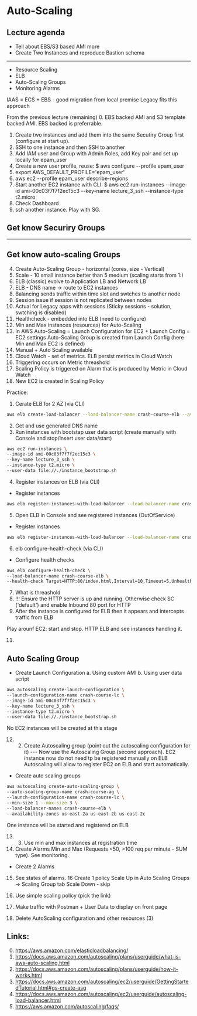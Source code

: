 # Auto-Scaling

## Lecture agenda

  * Tell about EBS/S3 based AMI more
  * Create Two Instances and reproduce Bastion schema    
  ---
  * Resource Scaling
  * ELB
  * Auto-Scaling Groups
  * Monitoring Alarms

IAAS = ECS + EBS - good migration from local premise
Legacy fits this approach

From the previous lecture (remaining)
0. EBS backed AMI and S3 template backed AMI. EBS backed is preferrable.
1. Create two instances and add them into the same Secutiry Group first (configure at start up).
2. SSH to one instance and then SSH to another
3. Add IAM user and Group with Admin Roles, add Key pair and set up locally for epam_user
4. Create a new user profile, reuse: $ aws configure --profile epam_user
5. export AWS_DEFAULT_PROFILE='epam_user'
6. aws ec2 --profile epam_user describe-regions
7. Start another EC2 instance with CLI:
$ aws ec2 run-instances --image-id ami-00c03f7f7f2ec15c3 --key-name lecture_3_ssh --instance-type t2.micro
8. Check Dashboard
10. ssh another instance. Play with SG.


## Get know Securiry Groups
---

## Get know auto-scaling Groups
4. Create Auto-Scaling Group - horizontal (cores, size - Vertical)
5. Scale - 10 small instance better than 5 medium (scaling starts from 1:)
7. ELB (classic) evolve to Application LB and Network LB
8. ELB - DNS name -> route to EC2 instances
9. Balancing sends traffic within time slot and swtches to another node
10. Session issue if session is not replicated between nodes
11. Actual for Legacy apps with sessions (Sticky sessions - solution, swtching is disabled)
12. Healthcheck - embedded into ELB (need to configure)
13. Min and Max instances (resources) for Auto-Scaling
14. In AWS Auto-Scaling = Launch Configuration for EC2 + 
	Launch Config = EC2 settings
	Auto-Scaling Group is created from Launch Config (here Min and Max EC2 is defined)
15. Manual + Auto Scaling available
16. Cloud Watch - set of metrics. ELB persist metrics in Cloud Watch
17. Triggering occurs on Metric threashold
18. Scaling Policy is triggered on Alarm that is produced by Metric in Cloud Watch
19. New EC2 is created in Scaling Policy

Practice:
1. Cerate ELB for 2 AZ (via CLI)

```bash
aws elb create-load-balancer --load-balancer-name crash-course-elb --availability-zones us-east-2a us-east-2b us-east-2c --listeners Protocol=HTTP,LoadBalancerPort=80,InstanceProtocol=HTTP,InstancePort=80
```

2. Get and use generated DNS name
3. Run instances with bootstap user data script (create manually with Console and stop/insert user data/start)

```bash
aws ec2 run-instances \
--image-id ami-00c03f7f7f2ec15c3 \
--key-name lecture_3_ssh \
--instance-type t2.micro \
--user-data file://./instance_bootstrap.sh
```


4. Register instances on ELB (via CLI)
* Register instances

```bash
aws elb register-instances-with-load-balancer --load-balancer-name crash-course-elb --instances i-0f7ba4e7e60736d0e i-0bb8185efe5ab1369
```
5. Open ELB in Console and see registered instances (OutOfService)

* Register instances

```bash
aws elb register-instances-with-load-balancer --load-balancer-name crash-course-elb --instances i-06c7641e7c7511718
```

6. elb configure-health-check (via CLI)
* Configure health checks

```bash
aws elb configure-health-check \
--load-balancer-name crash-course-elb \
--health-check Target=HTTP:80/index.html,Interval=10,Timeout=5,UnhealthyThreshold=2,HealthyThreshold=2
```

7. What is threashold
8. !!! Ensure the HTTP server is up and running. Otherwise check SC ('default') and enable Inbound 80 port for HTTP
9. After the instance is configured for ELB then it appears and intercepts traffic from ELB

Play arounf EC2: start and stop. HTTP ELB and see instances handling it.


11. 

## Auto Scaling Group

* Create Launch Configuration
  a. Using custom AMI
  b. Using user data script

```bash
aws autoscaling create-launch-configuration \
--launch-configuration-name crash-course-lc \
--image-id ami-00c03f7f7f2ec15c3 \
--key-name lecture_3_ssh \
--instance-type t2.micro \
--user-data file://./instance_bootstrap.sh
```

No EC2 instances will be created at this stage

12. 2. Create Autoscaling group (point out the autoscaling configuration for it)
--- Now use the Autoscaling Group (second approach). 
  EC2 instance now do not need tp be registered manually on ELB
  Autoscaling will allow to register EC2 on ELB and start automatically.
  
* Create auto scaling groups

```bash
aws autoscaling create-auto-scaling-group \
--auto-scaling-group-name crash-course-ag \
--launch-configuration-name crash-course-lc \
--min-size 1 --max-size 3 \
--load-balancer-names crash-course-elb \
--availability-zones us-east-2a us-east-2b us-east-2c
```
  
One instance will be started and registered on ELB
  
13. 3. Use min and max instances at registration time
14. Create Alarms Min and Max (Requests <50, >100 req per minute - SUM type). See monitoring.
 - Create 2 Alarms
15. See states of alarms.
16  Create 1 policy Scale Up in Auto Scaling Groups -> Scaling Group tab
    Scale Down - skip
	
17. Use simple scaling policy  (pick the link)
20. Make traffic with Postman + User Data to display on front page
21. Delete AutoScaling configuration and other resources (3)

  
## Links:

0. https://aws.amazon.com/elasticloadbalancing/
1. https://docs.aws.amazon.com/autoscaling/plans/userguide/what-is-aws-auto-scaling.html
2. https://docs.aws.amazon.com/autoscaling/plans/userguide/how-it-works.html
3. https://docs.aws.amazon.com/autoscaling/ec2/userguide/GettingStartedTutorial.html#gs-create-asg
4. https://docs.aws.amazon.com/autoscaling/ec2/userguide/autoscaling-load-balancer.html
5. https://aws.amazon.com/autoscaling/faqs/